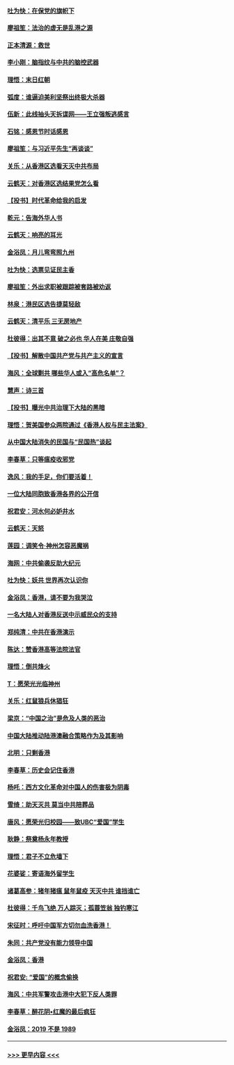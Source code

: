 #### [吐为快：在保党的旗帜下](../pages/nsc993/n11691188.md?t=12010444) 
#### [廖祖笙：法治的虚无是乱港之源](../pages/nsc993/n11690605.md?t=12010444) 
#### [正本清源：救世](../pages/nsc993/n11689134.md?t=12010444) 
#### [李小刚：脑指纹与中共的脑控武器](../pages/nsc993/n11688900.md?t=12010444) 
#### [理悟：末日红朝](../pages/nsc993/n11688829.md?t=12010444) 
#### [弧度：谁逼迫美利坚祭出终极大杀器](../pages/nsc993/n11688735.md?t=12010444) 
#### [伍新：此线抽头天拆谍网——王立强叛逃感言](../pages/nsc993/n11687981.md?t=12010444) 
#### [石铭：感恩节时话感恩](../pages/nsc993/n11687568.md?t=12010444) 
#### [廖祖笙：与习近平先生“再谈谈”](../pages/nsc993/n11687005.md?t=12010444) 
#### [关乐：从香港区选看天灭中共布局](../pages/nsc993/n11686647.md?t=12010444) 
#### [云鹤天：对香港区选结果党怎么看](../pages/nsc993/n11686216.md?t=12010444) 
#### [【投书】时代革命给我的启发](../pages/nsc993/n11684287.md?t=12010444) 
#### [乾元：告海外华人书](../pages/nsc993/n11684044.md?t=12010444) 
#### [云鹤天：响亮的耳光](../pages/nsc993/n11684254.md?t=12010444) 
#### [金浴凤：月儿弯弯照九州](../pages/nsc993/n11684231.md?t=12010444) 
#### [吐为快：选票见证民主香](../pages/nsc993/n11684206.md?t=12010444) 
#### [廖祖笙：外出求职被跟踪被套路被劝返](../pages/nsc993/n11683874.md?t=12010444) 
#### [林泉：港民区选告捷莫轻敌](../pages/nsc993/n11683930.md?t=12010444) 
#### [云鹤天：清平乐 三无房地产](../pages/nsc993/n11681521.md?t=12010444) 
#### [杜彼得：出其不意 破之必也 华人在美 庄敬自强](../pages/nsc993/n11679554.md?t=12010444) 
#### [【投书】解散中国共产党与共产主义的宣言](../pages/nsc993/n11679177.md?t=12010444) 
#### [海风：全球剿共 哪些华人或入“高危名单”？](../pages/nsc993/n11678617.md?t=12010444) 
#### [慧声：诗三首](../pages/nsc993/n11678848.md?t=12010444) 
#### [【投书】曝光中共治理下大陆的黑暗](../pages/nsc993/n11678674.md?t=12010444) 
#### [理悟：贺美国参众两院通过《香港人权与民主法案》](../pages/nsc993/n11678104.md?t=12010444) 
#### [从中国大陆消失的民国与“民国热”谈起](../pages/nsc993/n11678075.md?t=12010444) 
#### [李春草：只等瘟疫收邪党](../pages/nsc993/n11677308.md?t=12010444) 
#### [逸风：我的手足，你们要活着！](../pages/nsc993/n11676352.md?t=12010444) 
#### [一位大陆同胞致香港各界的公开信](../pages/nsc993/n11675761.md?t=12010444) 
#### [祝君安：河水何必妒井水](../pages/nsc993/n11675746.md?t=12010444) 
#### [云鹤天：天怒](../pages/nsc993/n11675718.md?t=12010444) 
#### [莲园：调笑令‧神州怎容恶魔祸](../pages/nsc993/n11675648.md?t=12010444) 
#### [海网：中共偷袭反助大纪元](../pages/nsc993/n11673515.md?t=12010444) 
#### [吐为快：妖共 世界再次认识你](../pages/nsc993/n11673506.md?t=12010444) 
#### [金浴凤：香港，请不要为我哭泣](../pages/nsc993/n11673248.md?t=12010444) 
#### [一名大陆人对香港反送中示威民众的支持](../pages/nsc993/n11672615.md?t=12010444) 
#### [郑纯清：中共在香港演示](../pages/nsc993/n11670539.md?t=12010444) 
#### [陈达：赞香港高等法院法官](../pages/nsc993/n11669542.md?t=12010444) 
#### [理悟：倒共烽火](../pages/nsc993/n11668844.md?t=12010444) 
#### [T：愿荣光光临神州](../pages/nsc993/n11668421.md?t=12010444) 
#### [关乐：红鼠狼兵休猖狂](../pages/nsc993/n11668378.md?t=12010444) 
#### [梁京：“中国之治”是危及人类的恶治](../pages/nsc993/n11668328.md?t=12010444) 
#### [中国大陆推动陆港澳融合策略作为及其影响](../pages/nsc993/n11668157.md?t=12010444) 
#### [北明：只剩香港](../pages/nsc993/n11668002.md?t=12010444) 
#### [李春草：历史会记住香港](../pages/nsc993/n11667927.md?t=12010444) 
#### [杨吒：西方文化革命对中国人的伤害极为阴毒](../pages/nsc993/n11664521.md?t=12010444) 
#### [雪绮：助天灭共 莫当中共陪葬品](../pages/nsc993/n11662650.md?t=12010444) 
#### [唐风：愿荣光归校园——致UBC“爱国”学生](../pages/nsc993/n11662194.md?t=12010444) 
#### [耿静：祭奠杨永年教授](../pages/nsc993/n11662514.md?t=12010444) 
#### [理悟：君子不立危墙下](../pages/nsc993/n11662172.md?t=12010444) 
#### [花婆娑：寄语海外留学生](../pages/nsc993/n11662121.md?t=12010444) 
#### [诸葛高参：猪年猪瘟 鼠年鼠疫 天灭中共 谁挡谁亡](../pages/nsc993/n11661980.md?t=12010444) 
#### [杜彼得：千鸟飞绝 万人踪灭；孤蓑笠翁 独钓寒江](../pages/nsc993/n11661170.md?t=12010444) 
#### [宋征时：呼吁中国军方切勿血洗香港！](../pages/nsc993/n11415318.md?t=12010444) 
#### [朱同：共产党没有能力领导中国](../pages/nsc993/n11660421.md?t=12010444) 
#### [金浴凤：香港](../pages/nsc993/n11660419.md?t=12010444) 
#### [祝君安: “爱国”的概念偷换](../pages/nsc993/n11659706.md?t=12010444) 
#### [海风：中共军警攻击港中大犯下反人类罪](../pages/nsc993/n11659632.md?t=12010444) 
#### [李春草：醉花阴•红魔的最后疯狂](../pages/nsc993/n11659287.md?t=12010444) 
#### [金浴凤：2019 不是 1989](../pages/nsc993/n11657663.md?t=12010444) 

----
#### [ >>> 更早内容 <<< ](../indexes/nsc993-earlier.md)
